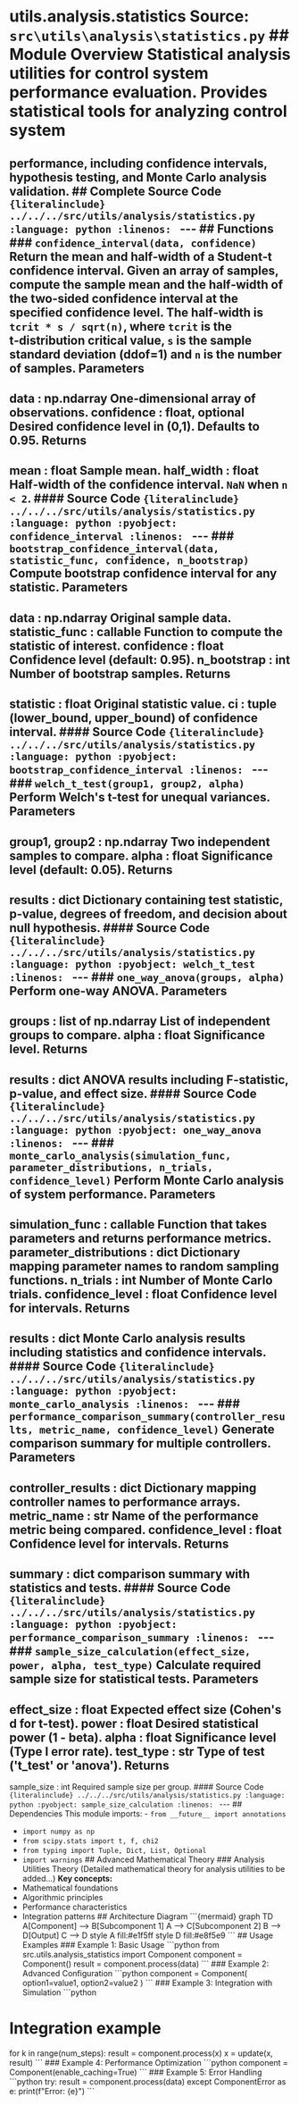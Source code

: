 # utils.analysis.statistics **Source:** `src\utils\analysis\statistics.py` ## Module Overview Statistical analysis utilities for control system performance evaluation. Provides statistical tools for analyzing control system
performance, including confidence intervals, hypothesis testing, and
Monte Carlo analysis validation. ## Complete Source Code ```{literalinclude} ../../../src/utils/analysis/statistics.py
:language: python
:linenos:
``` --- ## Functions ### `confidence_interval(data, confidence)` Return the mean and half‑width of a Student‑t confidence interval. Given an array of samples, compute the sample mean and the half‑width
of the two‑sided confidence interval at the specified confidence
level. The half‑width is ``tcrit * s / sqrt(n)``, where ``tcrit`` is
the t‑distribution critical value, ``s`` is the sample standard
deviation (ddof=1) and ``n`` is the number of samples. Parameters
----------
data : np.ndarray One‑dimensional array of observations.
confidence : float, optional Desired confidence level in (0,1). Defaults to 0.95. Returns
-------
mean : float Sample mean.
half_width : float Half‑width of the confidence interval. ``NaN`` when ``n < 2``. #### Source Code ```{literalinclude} ../../../src/utils/analysis/statistics.py
:language: python
:pyobject: confidence_interval
:linenos:
``` --- ### `bootstrap_confidence_interval(data, statistic_func, confidence, n_bootstrap)` Compute bootstrap confidence interval for any statistic. Parameters
----------
data : np.ndarray Original sample data.
statistic_func : callable Function to compute the statistic of interest.
confidence : float Confidence level (default: 0.95).
n_bootstrap : int Number of bootstrap samples. Returns
-------
statistic : float Original statistic value.
ci : tuple (lower_bound, upper_bound) of confidence interval. #### Source Code ```{literalinclude} ../../../src/utils/analysis/statistics.py
:language: python
:pyobject: bootstrap_confidence_interval
:linenos:
``` --- ### `welch_t_test(group1, group2, alpha)` Perform Welch's t-test for unequal variances. Parameters
----------
group1, group2 : np.ndarray Two independent samples to compare.
alpha : float Significance level (default: 0.05). Returns
-------
results : dict Dictionary containing test statistic, p-value, degrees of freedom, and decision about null hypothesis. #### Source Code ```{literalinclude} ../../../src/utils/analysis/statistics.py
:language: python
:pyobject: welch_t_test
:linenos:
``` --- ### `one_way_anova(groups, alpha)` Perform one-way ANOVA. Parameters
----------
groups : list of np.ndarray List of independent groups to compare.
alpha : float Significance level. Returns
-------
results : dict ANOVA results including F-statistic, p-value, and effect size. #### Source Code ```{literalinclude} ../../../src/utils/analysis/statistics.py
:language: python
:pyobject: one_way_anova
:linenos:
``` --- ### `monte_carlo_analysis(simulation_func, parameter_distributions, n_trials, confidence_level)` Perform Monte Carlo analysis of system performance. Parameters
----------
simulation_func : callable Function that takes parameters and returns performance metrics.
parameter_distributions : dict Dictionary mapping parameter names to random sampling functions.
n_trials : int Number of Monte Carlo trials.
confidence_level : float Confidence level for intervals. Returns
-------
results : dict Monte Carlo analysis results including statistics and confidence intervals. #### Source Code ```{literalinclude} ../../../src/utils/analysis/statistics.py
:language: python
:pyobject: monte_carlo_analysis
:linenos:
``` --- ### `performance_comparison_summary(controller_results, metric_name, confidence_level)` Generate comparison summary for multiple controllers. Parameters
----------
controller_results : dict Dictionary mapping controller names to performance arrays.
metric_name : str Name of the performance metric being compared.
confidence_level : float Confidence level for intervals. Returns
-------
summary : dict comparison summary with statistics and tests. #### Source Code ```{literalinclude} ../../../src/utils/analysis/statistics.py
:language: python
:pyobject: performance_comparison_summary
:linenos:
``` --- ### `sample_size_calculation(effect_size, power, alpha, test_type)` Calculate required sample size for statistical tests. Parameters
----------
effect_size : float Expected effect size (Cohen's d for t-test).
power : float Desired statistical power (1 - beta).
alpha : float Significance level (Type I error rate).
test_type : str Type of test ('t_test' or 'anova'). Returns
-------
sample_size : int Required sample size per group. #### Source Code ```{literalinclude} ../../../src/utils/analysis/statistics.py
:language: python
:pyobject: sample_size_calculation
:linenos:
``` --- ## Dependencies This module imports: - `from __future__ import annotations`
- `import numpy as np`
- `from scipy.stats import t, f, chi2`
- `from typing import Tuple, Dict, List, Optional`
- `import warnings` ## Advanced Mathematical Theory ### Analysis Utilities Theory (Detailed mathematical theory for analysis utilities to be added...) **Key concepts:**
- Mathematical foundations
- Algorithmic principles
- Performance characteristics
- Integration patterns ## Architecture Diagram \`\`\`{mermaid}
graph TD A[Component] --> B[Subcomponent 1] A --> C[Subcomponent 2] B --> D[Output] C --> D style A fill:#e1f5ff style D fill:#e8f5e9
\`\`\` ## Usage Examples ### Example 1: Basic Usage \`\`\`python
from src.utils.analysis_statistics import Component component = Component()
result = component.process(data)
\`\`\` ### Example 2: Advanced Configuration \`\`\`python
component = Component( option1=value1, option2=value2
)
\`\`\` ### Example 3: Integration with Simulation \`\`\`python
# Integration example
for k in range(num_steps): result = component.process(x) x = update(x, result)
\`\`\` ### Example 4: Performance Optimization \`\`\`python
component = Component(enable_caching=True)
\`\`\` ### Example 5: Error Handling \`\`\`python
try: result = component.process(data)
except ComponentError as e: print(f"Error: {e}")
\`\`\` 
